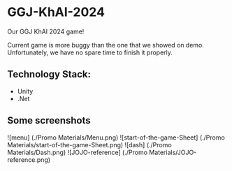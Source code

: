 # GGJ-KhAI-2024
Our GGJ KhAI 2024 game!

Current game is more buggy than the one that we showed on demo. Unfortunately, we have no spare time to finish it properly.

## Technology Stack:
- Unity
- .Net

## Some screenshots
![menu] (./Promo Materials/Menu.png)
![start-of-the-game-Sheet] (./Promo Materials/start-of-the-game-Sheet.png)
![dash] (./Promo Materials/Dash.png)
![JOJO-reference] (./Promo Materials/JOJO-reference.png)
